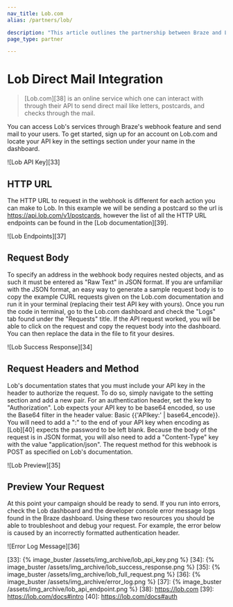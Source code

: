 ```yaml
---
nav_title: Lob.com
alias: /partners/lob/

description: "This article outlines the partnership between Braze and Lob.com, an online service which one can interact with through their API to send direct mail like letters, postcards, and checks through the mail."
page_type: partner

---
```


# Lob Direct Mail Integration

> [Lob.com][38] is an online service which one can interact with through their API to send direct mail like letters, postcards, and checks through the mail.  

You can access Lob's services through Braze's webhook feature and send mail to your users.  To get started, sign up for an account on Lob.com and locate your API key in the settings section under your name in the dashboard.

![Lob API Key][33]

## HTTP URL

The HTTP URL to request in the webhook is different for each action you can make to Lob. In this example we will be sending a postcard so the url is https://api.lob.com/v1/postcards, however the list of all the HTTP URL endpoints can be found in the [Lob documentation][39].

![Lob Endpoints][37]

## Request Body

To specify an address in the webhook body requires nested objects, and as such it must be entered as "Raw Text" in JSON format.  If you are unfamiliar with the JSON format, an easy way to generate a sample request body is to copy the example CURL requests given on the Lob.com documentation and run it in your terminal (replacing their test API key with yours).  Once you run the code in terminal, go to the Lob.com dashboard and check the "Logs" tab found under the "Requests" title.  If the API request worked, you will be able to click on the request and copy the request body into the dashboard.  You can then replace the data in the file to fit your desires.

![Lob Success Response][34]

## Request Headers and Method

Lob's documentation states that you must include your API key in the header to authorize the request.  To do so, simply navigate to the setting section and add a new pair.  For an authentication header, set the key to "Authorization".  Lob expects your API key to be base64 encoded, so use the Base64 filter in the header value: Basic {{'APIkey:' | base64_encode}}. You will need to add a ":" to the end of your API key when encoding as [Lob][40] expects the password to be left blank. Because the body of the request is in JSON format, you will also need to add a "Content-Type" key with the value "application/json".  The request method for this webhook is POST as specified on Lob's documentation.

![Lob Preview][35]

## Preview Your Request

At this point your campaign should be ready to send. If you run into errors, check the Lob dashboard and the developer console error message logs found in the Braze dashboard.  Using these two resources you should be able to troubleshoot and debug your request. For example, the error below is caused by an incorrectly formatted authentication header.

![Error Log Message][36]

[33]: {% image_buster /assets/img_archive/lob_api_key.png %}
[34]: {% image_buster /assets/img_archive/lob_success_response.png %}
[35]: {% image_buster /assets/img_archive/lob_full_request.png %}
[36]: {% image_buster /assets/img_archive/error_log.png %}
[37]: {% image_buster /assets/img_archive/lob_api_endpoint.png %}
[38]: https://lob.com
[39]: https://lob.com/docs#intro
[40]: https://lob.com/docs#auth
